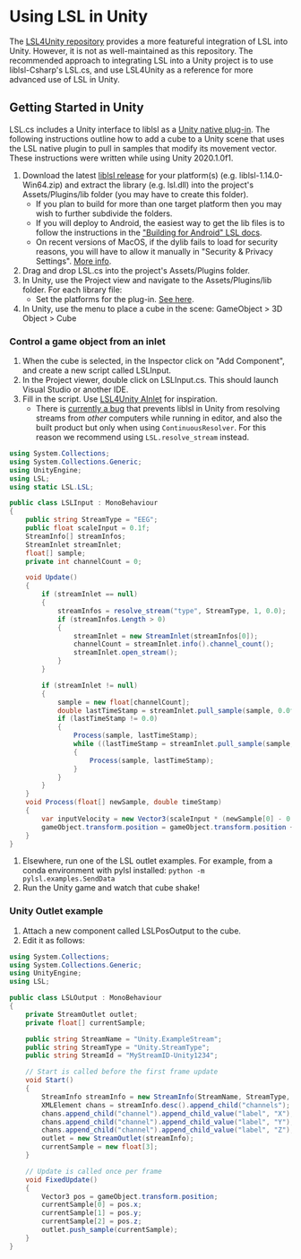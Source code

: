 # Using LSL in Unity

The [LSL4Unity repository](https://github.com/labstreaminglayer/LSL4Unity) provides a more featureful integration of LSL into Unity. However, it is not as well-maintained as this repository. The recommended approach to integrating LSL into a Unity project is to use liblsl-Csharp's LSL.cs, and use LSL4Unity as a reference for more advanced use of LSL in Unity.

## Getting Started in Unity

LSL.cs includes a Unity interface to liblsl as a [Unity native plug-in](https://docs.unity3d.com/Manual/NativePlugins.html). The following instructions outline how to add a cube to a Unity scene that uses the LSL native plugin to pull in samples that modify its movement vector. These instructions were written while using Unity 2020.1.0f1.

1. Download the latest [liblsl release](https://github.com/sccn/liblsl/releases) for your platform(s) (e.g. liblsl-1.14.0-Win64.zip) and extract the library (e.g. lsl.dll) into the project's Assets/Plugins/lib folder (you may have to create this folder).
    * If you plan to build for more than one target platform then you may wish to further subdivide the folders.
    * If you will deploy to Android, the easiest way to get the lib files is to follow the instructions in the ["Building for Android" LSL docs](https://labstreaminglayer.readthedocs.io/dev/build_android.html).
    * On recent versions of MacOS, if the dylib fails to load for security reasons, you will have to allow it manually in "Security & Privacy Settings". [More info](https://support.apple.com/en-ca/HT202491).
1. Drag and drop LSL.cs into the project's Assets/Plugins folder.
1. In Unity, use the Project view and navigate to the Assets/Plugins/lib folder. For each library file:
    * Set the platforms for the plug-in. [See here](https://docs.unity3d.com/Manual/PluginsForDesktop.html).
1. In Unity, use the menu to place a cube in the scene: GameObject > 3D Object > Cube

### Control a game object from an inlet

1. When the cube is selected, in the Inspector click on "Add Component", and create a new script called LSLInput.
1. In the Project viewer, double click on LSLInput.cs. This should launch Visual Studio or another IDE.
1. Fill in the script. Use [LSL4Unity AInlet](https://github.com/labstreaminglayer/LSL4Unity/blob/master/Scripts/AInlet.cs) for inspiration.
    * There is [currently a bug](https://github.com/sccn/liblsl/issues/29) that prevents liblsl in Unity from resolving streams from _other_ computers while running in editor, and also the built product but only when using `ContinuousResolver`. For this reason we recommend using `LSL.resolve_stream` instead.

```cs
using System.Collections;
using System.Collections.Generic;
using UnityEngine;
using LSL;
using static LSL.LSL;

public class LSLInput : MonoBehaviour
{
    public string StreamType = "EEG";
    public float scaleInput = 0.1f;
    StreamInfo[] streamInfos;
    StreamInlet streamInlet;
    float[] sample;
    private int channelCount = 0;

    void Update()
    {
        if (streamInlet == null)
        {
            streamInfos = resolve_stream("type", StreamType, 1, 0.0);
            if (streamInfos.Length > 0)
            {
                streamInlet = new StreamInlet(streamInfos[0]);
                channelCount = streamInlet.info().channel_count();
                streamInlet.open_stream();
            }
        }

        if (streamInlet != null)
        {
            sample = new float[channelCount];
            double lastTimeStamp = streamInlet.pull_sample(sample, 0.0f);
            if (lastTimeStamp != 0.0)
            {
                Process(sample, lastTimeStamp);
                while ((lastTimeStamp = streamInlet.pull_sample(sample, 0.0f)) != 0)
                {
                    Process(sample, lastTimeStamp);
                }
            }
        }
    }
    void Process(float[] newSample, double timeStamp)
    {
        var inputVelocity = new Vector3(scaleInput * (newSample[0] - 0.5f), scaleInput * (newSample[1] - 0.5f), scaleInput * (newSample[2] -0.5f));
        gameObject.transform.position = gameObject.transform.position + inputVelocity;
    }
}

 ```
1. Elsewhere, run one of the LSL outlet examples. For example, from a conda environment with pylsl installed: `python -m pylsl.examples.SendData`
1. Run the Unity game and watch that cube shake!

### Unity Outlet example

1. Attach a new component called LSLPosOutput to the cube.
1. Edit it as follows:
```cs
using System.Collections;
using System.Collections.Generic;
using UnityEngine;
using LSL;

public class LSLOutput : MonoBehaviour
{
    private StreamOutlet outlet;
    private float[] currentSample;

    public string StreamName = "Unity.ExampleStream";
    public string StreamType = "Unity.StreamType";
    public string StreamId = "MyStreamID-Unity1234";

    // Start is called before the first frame update
    void Start()
    {
        StreamInfo streamInfo = new StreamInfo(StreamName, StreamType, 3, Time.fixedDeltaTime * 1000, LSL.channel_format_t.cf_float32);
        XMLElement chans = streamInfo.desc().append_child("channels");
        chans.append_child("channel").append_child_value("label", "X");
        chans.append_child("channel").append_child_value("label", "Y");
        chans.append_child("channel").append_child_value("label", "Z");
        outlet = new StreamOutlet(streamInfo);
        currentSample = new float[3];
    }

    // Update is called once per frame
    void FixedUpdate()
    {
        Vector3 pos = gameObject.transform.position;
        currentSample[0] = pos.x;
        currentSample[1] = pos.y;
        currentSample[2] = pos.z;
        outlet.push_sample(currentSample);
    }
}
```
